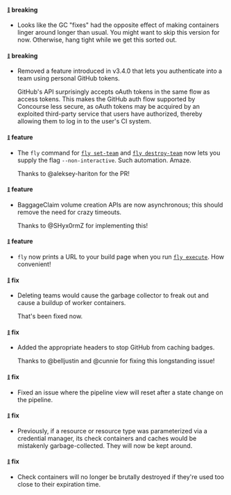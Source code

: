 #### <sub><sup><a name="v341-note-1" href="#v341-note-1">:link:</a></sup></sub> breaking

* Looks like the GC "fixes" had the opposite effect of making containers linger around longer than usual. You might want to skip this version for now. Otherwise, hang tight while we get this sorted out.
  
  
#### <sub><sup><a name="v341-note-2" href="#v341-note-2">:link:</a></sup></sub> breaking

* Removed a feature introduced in v3.4.0 that lets you authenticate into a team using personal GitHub tokens.
  
  GitHub's API surprisingly accepts oAuth tokens in the same flow as access tokens. This makes the GitHub auth flow supported by Concourse less secure, as oAuth tokens may be acquired by an exploited third-party service that users have authorized, thereby allowing them to log in to the user's CI system.
  
  
#### <sub><sup><a name="v341-note-3" href="#v341-note-3">:link:</a></sup></sub> feature

* The `fly` command for [`fly set-team`](https://concourse-ci.org/managing-teams.html#fly-set-team) and [`fly destroy-team`](https://concourse-ci.org/managing-teams.html#fly-destroy-team) now lets you supply the flag `--non-interactive`. Such automation. Amaze.
  
  Thanks to @aleksey-hariton for the PR!
  
  
#### <sub><sup><a name="v341-note-4" href="#v341-note-4">:link:</a></sup></sub> feature

* BaggageClaim volume creation APIs are now asynchronous; this should remove the need for crazy timeouts.
  
  Thanks to @SHyx0rmZ for implementing this!
  
  
#### <sub><sup><a name="v341-note-5" href="#v341-note-5">:link:</a></sup></sub> feature

* `fly` now prints a URL to your build page when you run [`fly execute`](https://concourse-ci.org/running-tasks.html#fly-execute). How convenient!
  
  
#### <sub><sup><a name="v341-note-6" href="#v341-note-6">:link:</a></sup></sub> fix

* Deleting teams would cause the garbage collector to freak out and cause a buildup of worker containers.
  
  That's been fixed now.
  
  
#### <sub><sup><a name="v341-note-7" href="#v341-note-7">:link:</a></sup></sub> fix

* Added the appropriate headers to stop GitHub from caching badges.
  
  Thanks to @belljustin and @cunnie for fixing this longstanding issue!
  
  
#### <sub><sup><a name="v341-note-8" href="#v341-note-8">:link:</a></sup></sub> fix

* Fixed an issue where the pipeline view  will reset after a state change on the pipeline.
  
  
#### <sub><sup><a name="v341-note-9" href="#v341-note-9">:link:</a></sup></sub> fix

* Previously, if a resource or resource type was parameterized via a credential manager, its check containers and caches would be mistakenly garbage-collected. They will now be kept around.
  
  
#### <sub><sup><a name="v341-note-10" href="#v341-note-10">:link:</a></sup></sub> fix

* Check containers will no longer be brutally destroyed if they're used too close to their expiration time.
  
  
